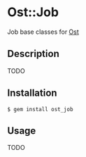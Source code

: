 Ost::Job
================

Job base classes for [Ost](https://github.com/soveran/ost)

Description
-----------

TODO

Installation
------------

    $ gem install ost_job

Usage
-----

TODO
